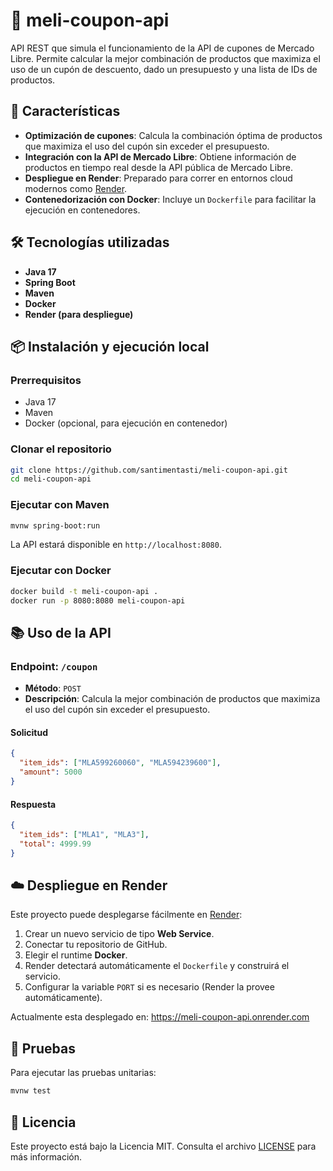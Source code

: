 # 🧾 meli-coupon-api

API REST que simula el funcionamiento de la API de cupones de Mercado Libre. Permite calcular la mejor combinación de productos que maximiza el uso de un cupón de descuento, dado un presupuesto y una lista de IDs de productos.

## 🚀 Características

- **Optimización de cupones**: Calcula la combinación óptima de productos que maximiza el uso del cupón sin exceder el presupuesto.
- **Integración con la API de Mercado Libre**: Obtiene información de productos en tiempo real desde la API pública de Mercado Libre.
- **Despliegue en Render**: Preparado para correr en entornos cloud modernos como [Render](https://render.com).
- **Contenedorización con Docker**: Incluye un `Dockerfile` para facilitar la ejecución en contenedores.

## 🛠️ Tecnologías utilizadas

- **Java 17**
- **Spring Boot**
- **Maven**
- **Docker**
- **Render (para despliegue)**

## 📦 Instalación y ejecución local

### Prerrequisitos

- Java 17
- Maven
- Docker (opcional, para ejecución en contenedor)

### Clonar el repositorio

```bash
git clone https://github.com/santimentasti/meli-coupon-api.git
cd meli-coupon-api
```

### Ejecutar con Maven

```bash
mvnw spring-boot:run
```

La API estará disponible en `http://localhost:8080`.

### Ejecutar con Docker

```bash
docker build -t meli-coupon-api .
docker run -p 8080:8080 meli-coupon-api
```

## 📚 Uso de la API

### Endpoint: `/coupon`

- **Método**: `POST`
- **Descripción**: Calcula la mejor combinación de productos que maximiza el uso del cupón sin exceder el presupuesto.

#### Solicitud

```json
{
  "item_ids": ["MLA599260060", "MLA594239600"],
  "amount": 5000
}
```

#### Respuesta

```json
{
  "item_ids": ["MLA1", "MLA3"],
  "total": 4999.99
}
```

## ☁️ Despliegue en Render

Este proyecto puede desplegarse fácilmente en [Render](https://render.com):

1. Crear un nuevo servicio de tipo **Web Service**.
2. Conectar tu repositorio de GitHub.
3. Elegir el runtime **Docker**.
4. Render detectará automáticamente el `Dockerfile` y construirá el servicio.
5. Configurar la variable `PORT` si es necesario (Render la provee automáticamente).

Actualmente esta desplegado en: https://meli-coupon-api.onrender.com

## 🧪 Pruebas

Para ejecutar las pruebas unitarias:

```bash
mvnw test
```

## 📄 Licencia

Este proyecto está bajo la Licencia MIT. Consulta el archivo [LICENSE](LICENSE) para más información.
